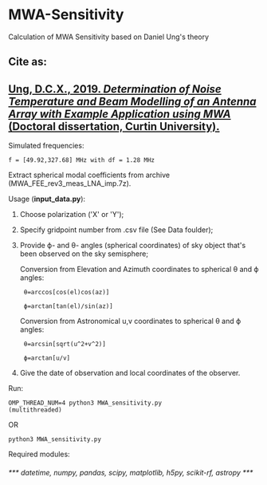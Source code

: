 # MWA-Sensitivity
Calculation of MWA Sensitivity based on Daniel Ung's theory

## Cite as:

## **[Ung, D.C.X., 2019. *Determination of Noise Temperature and Beam Modelling of an Antenna Array with Example Application using MWA* (Doctoral dissertation, Curtin University).](https://espace.curtin.edu.au/handle/20.500.11937/77989)** 

Simulated frequencies: 

    f = [49.92,327.68] MHz with df = 1.28 MHz

Extract spherical modal coefficients from archive (MWA_FEE_rev3_meas_LNA_imp.7z).

Usage (**input_data.py**):

1. Choose polarization ('X' or 'Y');

2. Specify gridpoint number from .csv file (See Data foulder); 

3. Provide ϕ- and θ- angles (spherical coordinates) of sky object that's been observed on the sky semisphere;


    Conversion from Elevation and Azimuth coordinates to spherical θ and ϕ angles:

        θ=arccos[cos(el)cos(az)]

        ϕ=arctan[tan(el)/sin(az)]
      
      
    Conversion from Astronomical u,v coordinates to spherical θ and ϕ angles:
    
        θ=arcsin[sqrt(u^2+v^2)]

        ϕ=arctan[u/v]

4. Give the date of observation and local coordinates of the observer.


Run: 

    OMP_THREAD_NUM=4 python3 MWA_sensitivity.py 
    (multithreaded) 

OR

    python3 MWA_sensitivity.py
  

Required modules:

###### *** datetime, numpy, pandas, scipy, matplotlib, h5py, scikit-rf, astropy ***
